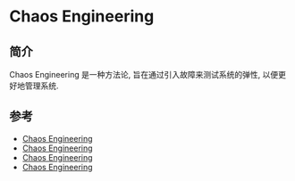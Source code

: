 # Chaos Engineering

## 简介

Chaos Engineering 是一种方法论, 旨在通过引入故障来测试系统的弹性, 以便更好地管理系统.

## 参考

- [Chaos Engineering](https://en.wikipedia.org/wiki/Chaos_engineering)
- [Chaos Engineering](https://principlesofchaos.org/)
- [Chaos Engineering](https://www.chaosiq.io/)
- [Chaos Engineering](https://chaos-mesh.org/)
